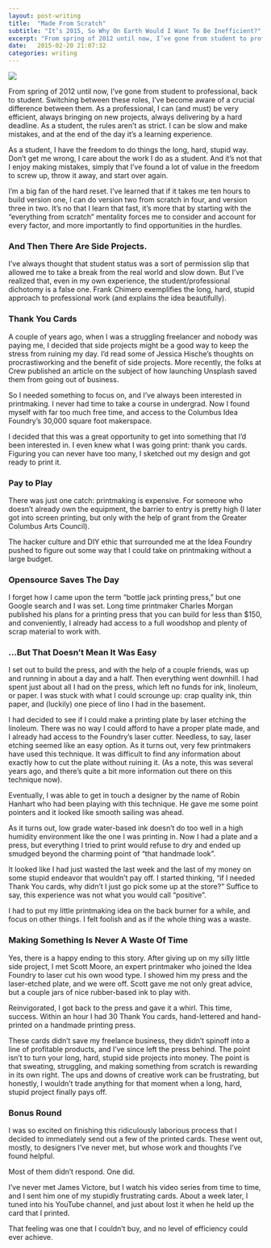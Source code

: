 ```yaml
---
layout: post-writing
title:  "Made From Scratch"
subtitle: "It’s 2015, So Why On Earth Would I Want To Be Inefficient?"
excerpt: "From spring of 2012 until now, I’ve gone from student to professional, back to student. Switching between these roles, I’ve become aware of a crucial difference between them…"
date:   2015-02-20 21:07:32
categories: writing
---
```


<div class="writing-image--full-width">
<img src="{{ site.baseurl }}/content/writing/made-from-scratch-header.png" />
</div>

From spring of 2012 until now, I’ve gone from student to professional, back to student. Switching between these roles, I’ve become aware of a crucial difference between them. As a professional, I can (and must) be very efficient, always bringing on new projects, always delivering by a hard deadline. As a student, the rules aren’t as strict. I can be slow and make mistakes, and at the end of the day it’s a learning experience.

As a student, I have the freedom to do things the long, hard, stupid way. Don’t get me wrong, I care about the work I do as a student. And it’s not that I enjoy making mistakes, simply that I’ve found a lot of value in the freedom to screw up, throw it away, and start over again.

I’m a big fan of the hard reset. I’ve learned that if it takes me ten hours to build version one, I can do version two from scratch in four, and version three in two. It’s no that I learn that fast, it’s more that by starting with the “everything from scratch” mentality forces me to consider and account for every factor, and more importantly to find opportunities in the hurdles.

### And Then There Are Side Projects.

I’ve always thought that student status was a sort of permission slip that allowed me to take a break from the real world and slow down. But I’ve realized that, even in my own experience, the student/professional dichotomy is a false one. Frank Chimero exemplifies the long, hard, stupid approach to professional work (and explains the idea beautifully).

### Thank You Cards

A couple of years ago, when I was a struggling freelancer and nobody was paying me, I decided that side projects might be a good way to keep the stress from ruining my day. I’d read some of Jessica Hische’s thoughts on procrastiworking and the benefit of side projects. More recently, the folks at Crew published an article on the subject of how launching Unsplash saved them from going out of business.

So I needed something to focus on, and I’ve always been interested in printmaking. I never had time to take a course in undergrad. Now I found myself with far too much free time, and access to the Columbus Idea Foundry’s 30,000 square foot makerspace.

I decided that this was a great opportunity to get into something that I’d been interested in. I even knew what I was going print: thank you cards. Figuring you can never have too many, I sketched out my design and got ready to print it.

### Pay to Play

There was just one catch: printmaking is expensive. For someone who doesn’t already own the equipment, the barrier to entry is pretty high (I later got into screen printing, but only with the help of grant from the Greater Columbus Arts Council).

The hacker culture and DIY ethic that surrounded me at the Idea Foundry pushed to figure out some way that I could take on printmaking without a large budget.

### Opensource Saves The Day

I forget how I came upon the term “bottle jack printing press,” but one Google search and I was set. Long time printmaker Charles Morgan published his plans for a printing press that you can build for less than $150, and conveniently, I already had access to a full woodshop and plenty of scrap material to work with.

### …But That Doesn’t Mean It Was Easy

I set out to build the press, and with the help of a couple friends, was up and running in about a day and a half. Then everything went downhill. I had spent just about all I had on the press, which left no funds for ink, linoleum, or paper. I was stuck with what I could scrounge up: crap quality ink, thin paper, and (luckily) one piece of lino I had in the basement.

I had decided to see if I could make a printing plate by laser etching the linoleum. There was no way I could afford to have a proper plate made, and I already had access to the Foundry’s laser cutter. Needless, to say, laser etching seemed like an easy option. As it turns out, very few printmakers have used this technique. It was difficult to find any information about exactly how to cut the plate without ruining it. (As a note, this was several years ago, and there’s quite a bit more information out there on this technique now).

Eventually, I was able to get in touch a designer by the name of Robin Hanhart who had been playing with this technique. He gave me some point pointers and it looked like smooth sailing was ahead.

As it turns out, low grade water-based ink doesn’t do too well in a high humidity environment like the one I was printing in. Now I had a plate and a press, but everything I tried to print would refuse to dry and ended up smudged beyond the charming point of “that handmade look”.

It looked like I had just wasted the last week and the last of my money on some stupid endeavor that wouldn’t pay off. I started thinking, “if I needed Thank You cards, why didn’t I just go pick some up at the store?” Suffice to say, this experience was not what you would call “positive”.

I had to put my little printmaking idea on the back burner for a while, and focus on other things. I felt foolish and as if the whole thing was a waste.

### Making Something Is Never A Waste Of Time

Yes, there is a happy ending to this story. After giving up on my silly little side project, I met Scott Moore, an expert printmaker who joined the Idea Foundry to laser cut his own wood type. I showed him my press and the laser-etched plate, and we were off. Scott gave me not only great advice, but a couple jars of nice rubber-based ink to play with.

Reinvigorated, I got back to the press and gave it a whirl. This time, success. Within an hour I had 30 Thank You cards, hand-lettered and hand-printed on a handmade printing press.

These cards didn’t save my freelance business, they didn’t spinoff into a line of profitable products, and I’ve since left the press behind. The point isn’t to turn your long, hard, stupid side projects into money. The point is that sweating, struggling, and making something from scratch is rewarding in its own right. The ups and downs of creative work can be frustrating, but honestly, I wouldn’t trade anything for that moment when a long, hard, stupid project finally pays off.

### Bonus Round

I was so excited on finishing this ridiculously laborious process that I decided to immediately send out a few of the printed cards. These went out, mostly, to designers I’ve never met, but whose work and thoughts I’ve found helpful.

Most of them didn’t respond. One did.

I’ve never met James Victore, but I watch his video series from time to time, and I sent him one of my stupidly frustrating cards. About a week later, I tuned into his YouTube channel, and just about lost it when he held up the card that I printed.

That feeling was one that I couldn’t buy, and no level of efficiency could ever achieve.

